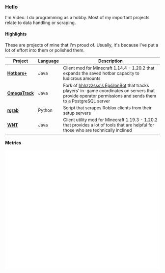 ### Hello
I'm Video. I do programming as a hobby. Most of my important projects relate to data handling or scraping.

#### Highlights
These are projects of mine that I'm proud of. Usually, it's because I've put a lot of effort into them or polished them.

| Project | Language | Description |
|---------|----------|-------------|
| [**Hotbars+**](https://github.com/VideoGameSmash12/HotbarsPlus) | Java | Client mod for Minecraft 1.14.4 - 1.20.2 that expands the saved hotbar capacity to ludicrous amounts |
| [**OmegaTrack**](https://github.com/VideoGameSmash12/OmegaTrack) | Java | Fork of [hhhzzzsss's EpsilonBot](https://github.com/hhhzzzsss/EpsilonBot/) that tracks players' in-game coordinates on servers that provide operator permissions and sends them to a PostgreSQL server |
| [**rgrab**](https://github.com/VideoGameSmash12/rgrab) | Python | Script that scrapes Roblox clients from their setup servers |
| [**WNT**](https://github.com/VideoGameSmash12/WNT) | Java | Client utility mod for Minecraft 1.19.3 - 1.20.2 that provides a lot of tools that are helpful for those who are technically inclined |

#### Metrics
![Metrics](/github-metrics.svg)

<!--
**VideoGameSmash12/VideoGameSmash12** is a ✨ _special_ ✨ repository because its `README.md` (this file) appears on your GitHub profile.

Here are some ideas to get you started:

- 🔭 I’m currently working on ...
- 🌱 I’m currently learning ...
- 👯 I’m looking to collaborate on ...
- 🤔 I’m looking for help with ...
- 💬 Ask me about ...
- 📫 How to reach me: ...
- 😄 Pronouns: ...
- ⚡ Fun fact: ...
-->
